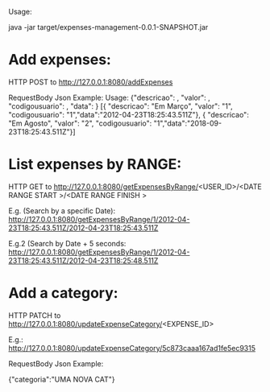 Usage:

java -jar target/expenses-management-0.0.1-SNAPSHOT.jar

Add expenses:
================

HTTP POST to http://127.0.0.1:8080/addExpenses


RequestBody Json Example:
Usage: {"descricao": <String>, "valor": <american double> , "codigousuario": <number>, "data": <UTC Date Time>}
[{ "descricao": "Em Março", "valor": "1", "codigousuario": "1","data":"2012-04-23T18:25:43.511Z"},
 { "descricao": "Em Agosto", "valor": "2", "codigousuario": "1","data":"2018-09-23T18:25:43.511Z"}]

List expenses by RANGE:
=========================

HTTP GET to http://127.0.0.1:8080/getExpensesByRange/<USER_ID>/<DATE RANGE START <UTC Date Time>>/<DATE RANGE FINISH <UTC Date Time>>

E.g. (Search by a specific Date):
http://127.0.0.1:8080/getExpensesByRange/1/2012-04-23T18:25:43.511Z/2012-04-23T18:25:43.511Z

E.g.2 (Search by Date + 5 seconds:
http://127.0.0.1:8080/getExpensesByRange/1/2012-04-23T18:25:43.511Z/2012-04-23T18:25:48.511Z

Add a category:
=================

HTTP PATCH to http://127.0.0.1:8080/updateExpenseCategory/<EXPENSE_ID>

E.g.: http://127.0.0.1:8080/updateExpenseCategory/5c873caaa167ad1fe5ec9315

RequestBody Json Example:

{"categoria":"UMA NOVA CAT"}
